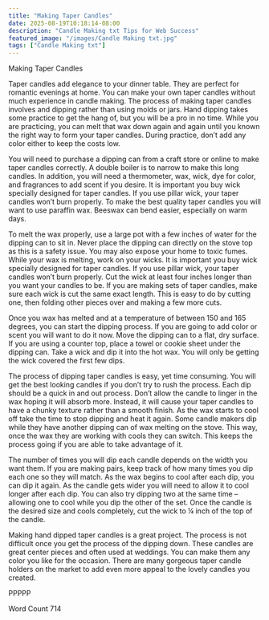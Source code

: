 ```yaml
---
title: "Making Taper Candles"
date: 2025-08-19T10:18:14-08:00
description: "Candle Making txt Tips for Web Success"
featured_image: "/images/Candle Making txt.jpg"
tags: ["Candle Making txt"]
---
```


Making Taper Candles

Taper candles add elegance to your dinner table. They are perfect for romantic evenings at home. You can make your own taper candles without much experience in candle making. The process of making taper candles involves and dipping rather than using molds or jars. Hand dipping takes some practice to get the hang of, but you will be a pro in no time. While you are practicing, you can melt that wax down again and again until you known the right way to form your taper candles. During practice, don’t add any color either to keep the costs low.

You will need to purchase a dipping can from a craft store or online to make taper candles correctly. A double boiler is to narrow to make this long candles. In addition, you will need a thermometer, wax, wick, dye for color, and fragrances to add scent if you desire. It is important you buy wick specially designed for taper candles. If you use pillar wick, your taper candles won’t burn properly. To make the best quality taper candles you will want to use paraffin wax. Beeswax can bend easier, especially on warm days. 

To melt the wax properly, use a large pot with a few inches of water for the dipping can to sit in. Never place the dipping can directly on the stove top as this is a safety issue. You may also expose your home to toxic fumes. While your wax is melting, work on your wicks. It is important you buy wick specially designed for taper candles. If you use pillar wick, your taper candles won’t burn properly. Cut the wick at least four inches longer than you want your candles to be. If you are making sets of taper candles, make sure each wick is cut the same exact length. This is easy to do by cutting one, then folding other pieces over and making a few more cuts. 

Once you wax has melted and at a temperature of between 150 and 165 degrees, you can start the dipping process. If you are going to add color or scent you will want to do it now. Move the dipping can to a flat, dry surface. If you are using a counter top, place a towel or cookie sheet under the dipping can. Take a wick and dip it into the hot wax. You will only be getting the wick covered the first few dips.

The process of dipping taper candles is easy, yet time consuming. You will get the best looking candles if you don’t try to rush the process. Each dip should be a quick in and out process. Don’t allow the candle to linger in the wax hoping it will absorb more. Instead, it will cause your taper candles to have a chunky texture rather than a smooth finish. As the wax starts to cool off take the time to stop dipping and heat it again. Some candle makers dip while they have another dipping can of wax melting on the stove. This way, once the wax they are working with cools they can switch. This keeps the process going if you are able to take advantage of it.

The number of times you will dip each candle depends on the width you want them. If you are making pairs, keep track of how many times you dip each one so they will match. As the wax begins to cool after each dip, you can dip it again. As the candle gets wider you will need to allow it to cool longer after each dip. You can also try dipping two at the same time – allowing one to cool while you dip the other of the set. Once the candle is the desired size and cools completely, cut the wick to ¼ inch of the top of the candle. 

Making hand dipped taper candles is a great project. The process is not difficult once you get the process of the dipping down. These candles are great center pieces and often used at weddings. You can make them any color you like for the occasion. There are many gorgeous taper candle holders on the market to add even more appeal to the lovely candles you created. 

PPPPP

Word Count 714

